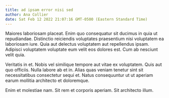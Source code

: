 ```yaml
---
title: ad ipsam error nisi sed
author: Ana Collier
date: Sat Feb 12 2022 21:07:16 GMT-0500 (Eastern Standard Time)
---
```

Maiores laboriosam placeat. Enim quo consequatur sit ducimus in quia ut repudiandae. Distinctio reiciendis voluptates praesentium nisi voluptatem ea laboriosam iure. Quia aut delectus voluptatem aut repellendus ipsam. Adipisci voluptatem voluptate eum velit eos dolores est. Cum ab nesciunt velit quia.

 Veritatis in et. Nobis vel similique tempore aut vitae ex voluptatem. Quis aut quo officiis. Nulla labore ab et in. Alias quas veniam tenetur sint sit necessitatibus consectetur sequi et. Natus consequuntur ut ut aperiam earum mollitia architecto et doloremque.

 Enim et molestiae nam. Sit rem et corporis aperiam. Sit architecto illum.